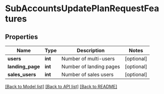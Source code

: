 # SubAccountsUpdatePlanRequestFeatures

## Properties
Name | Type | Description | Notes
------------ | ------------- | ------------- | -------------
**users** | **int** | Number of multi-users | [optional] 
**landing_page** | **int** | Number of landing pages | [optional] 
**sales_users** | **int** | Number of sales users | [optional] 

[[Back to Model list]](../README.md#documentation-for-models) [[Back to API list]](../README.md#documentation-for-api-endpoints) [[Back to README]](../README.md)


